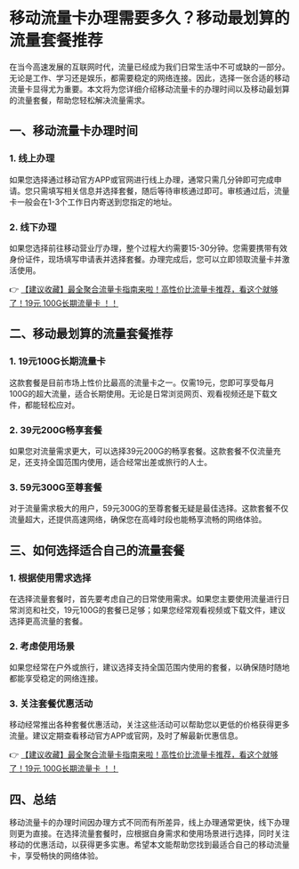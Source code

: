 # 移动流量卡办理需要多久？移动最划算的流量套餐推荐

在当今高速发展的互联网时代，流量已经成为我们日常生活中不可或缺的一部分。无论是工作、学习还是娱乐，都需要稳定的网络连接。因此，选择一张合适的移动流量卡显得尤为重要。本文将为您详细介绍移动流量卡的办理时间以及移动最划算的流量套餐，帮助您轻松解决流量需求。

## 一、移动流量卡办理时间

### 1. 线上办理
如果您选择通过移动官方APP或官网进行线上办理，通常只需几分钟即可完成申请。您只需填写相关信息并选择套餐，随后等待审核通过即可。审核通过后，流量卡一般会在1-3个工作日内寄送到您指定的地址。

### 2. 线下办理
如果您选择前往移动营业厅办理，整个过程大约需要15-30分钟。您需要携带有效身份证件，现场填写申请表并选择套餐。办理完成后，您可以立即领取流量卡并激活使用。

👉 [【建议收藏】最全聚合流量卡指南来啦！高性价比流量卡推荐，看这个就够了！19元 100G长期流量卡 ！！](https://bit.ly/Liuliangka)

## 二、移动最划算的流量套餐推荐

### 1. 19元100G长期流量卡
这款套餐是目前市场上性价比最高的流量卡之一。仅需19元，您即可享受每月100G的超大流量，适合长期使用。无论是日常浏览网页、观看视频还是下载文件，都能轻松应对。

### 2. 39元200G畅享套餐
如果您对流量需求更大，可以选择39元200G的畅享套餐。这款套餐不仅流量充足，还支持全国范围内使用，适合经常出差或旅行的人士。

### 3. 59元300G至尊套餐
对于流量需求极大的用户，59元300G的至尊套餐无疑是最佳选择。这款套餐不仅流量超大，还提供高速网络，确保您在高峰时段也能畅享流畅的网络体验。

## 三、如何选择适合自己的流量套餐

### 1. 根据使用需求选择
在选择流量套餐时，首先要考虑自己的日常使用需求。如果您主要使用流量进行日常浏览和社交，19元100G的套餐已足够；如果您经常观看视频或下载文件，建议选择更高流量的套餐。

### 2. 考虑使用场景
如果您经常在户外或旅行，建议选择支持全国范围内使用的套餐，以确保随时随地都能享受稳定的网络连接。

### 3. 关注套餐优惠活动
移动经常推出各种套餐优惠活动，关注这些活动可以帮助您以更低的价格获得更多流量。建议定期查看移动官方APP或官网，及时了解最新优惠信息。

👉 [【建议收藏】最全聚合流量卡指南来啦！高性价比流量卡推荐，看这个就够了！19元 100G长期流量卡 ！！](https://bit.ly/Liuliangka)

## 四、总结

移动流量卡的办理时间因办理方式不同而有所差异，线上办理通常更快，线下办理则更为直接。在选择流量套餐时，应根据自身需求和使用场景进行选择，同时关注移动的优惠活动，以获得更多实惠。希望本文能帮助您找到最适合自己的移动流量卡，享受畅快的网络体验。
